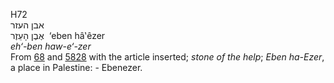 <body>
  <p>H72<br>  אבן העזר  <br> אֶבֶן הָעֵזֶר  ‎  ‘eben hâ‛êzer  <br><i>eh‘-ben</i> <i>haw-e‘-zer </i><br>From <a href="h0068.htm">68</a> and <a href="h5828.htm">5828</a> with the article inserted; <i>stone</i> <i>of</i> <i>the</i> <i>help</i>; <i>Eben</i> <i>ha-Ezer</i>, a place in Palestine: - Ebenezer.<br></p>
 </body>
